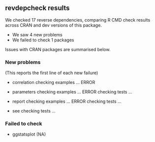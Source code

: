 ## revdepcheck results

We checked 17 reverse dependencies, comparing R CMD check results across CRAN and dev versions of this package.

 * We saw 4 new problems
 * We failed to check 1 packages

Issues with CRAN packages are summarised below.

### New problems
(This reports the first line of each new failure)

* correlation
  checking examples ... ERROR

* parameters
  checking examples ... ERROR
  checking tests ...

* report
  checking examples ... ERROR
  checking tests ...

* see
  checking tests ...

### Failed to check

* ggstatsplot (NA)
